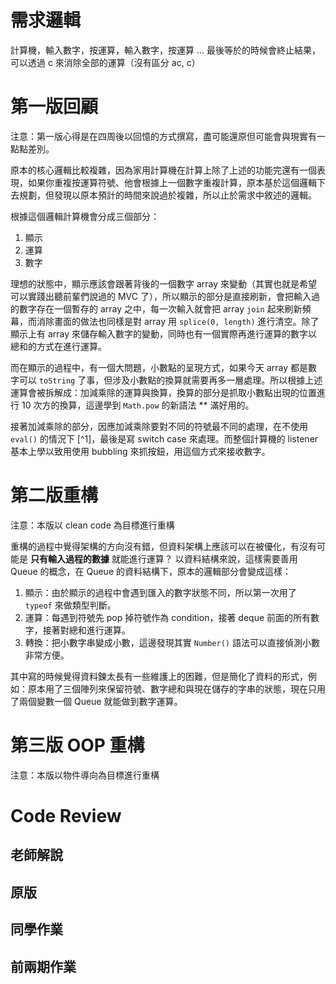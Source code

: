 # 需求邏輯
計算機，輸入數字，按運算，輸入數字，按運算 ... 最後等於的時候會終止結果，可以透過 c 來消除全部的運算（沒有區分 ac, c）

# 第一版回顧
注意：第一版心得是在四周後以回憶的方式撰寫，盡可能還原但可能會與現實有一點點差別。

原本的核心邏輯比較複雜，因為家用計算機在計算上除了上述的功能完還有一個表現，如果你重複按運算符號、他會根據上一個數字重複計算，原本基於這個邏輯下去規劃，但發現以原本預計的時間來說過於複雜，所以止於需求中敘述的邏輯。

根據這個邏輯計算機會分成三個部分：
1. 顯示
2. 運算
3. 數字

理想的狀態中，顯示應該會跟著背後的一個數字 array 來變動（其實也就是希望可以實踐出聽前輩們說過的 MVC 了），所以顯示的部分是直接刷新，會把輸入過的數字存在一個暫存的 array 之中，每一次輸入就會把 array `join` 起來刷新頻幕，而消除畫面的做法也同樣是對 array 用 `splice(0, length)` 進行清空。除了顯示上有 array 來儲存輸入數字的變動，同時也有一個實際再進行運算的數字以總和的方式在進行運算。

而在顯示的過程中，有一個大問題，小數點的呈現方式，如果今天 array 都是數字可以 `toString` 了事，但涉及小數點的換算就需要再多一層處理。所以根據上述運算會被拆解成：加減乘除的運算與換算，換算的部分是抓取小數點出現的位置進行 10 次方的換算，這邊學到 `Math.pow` 的新語法 ** 滿好用的。

接著加減乘除的部分，因應加減乘除要對不同的符號最不同的處理，在不使用 `eval()` 的情況下 [^1]，最後是寫 switch case 來處理。而整個計算機的 listener 基本上學以致用使用 bubbling 來抓按鈕，用這個方式來接收數字。

# 第二版重構
注意：本版以 clean code 為目標進行重構

重構的過程中覺得架構的方向沒有錯，但資料架構上應該可以在被優化，有沒有可能是 **只有輸入過程的數據** 就能進行運算？
以資料結構來說，這樣需要善用 Queue 的概念，在 Queue 的資料結構下，原本的邏輯部分會變成這樣：

1. 顯示：由於顯示的過程中會遇到匯入的數字狀態不同，所以第一次用了 `typeof` 來做類型判斷。
2. 運算：每遇到符號先 pop 掉符號作為 condition，接著 deque 前面的所有數字，接著對總和進行運算。
3. 轉換：把小數字串變成小數，這邊發現其實 `Number()` 語法可以直接偵測小數非常方便。

其中寫的時候覺得資料鍊太長有一些維護上的困難，但是簡化了資料的形式，例如：原本用了三個陣列來保留符號、數字總和與現在儲存的字串的狀態，現在只用了兩個變數一個 Queue 就能做到數字運算。

# 第三版 OOP 重構
注意：本版以物件導向為目標進行重構

# Code Review 

## 老師解說 
## 原版
## 同學作業
## 前兩期作業